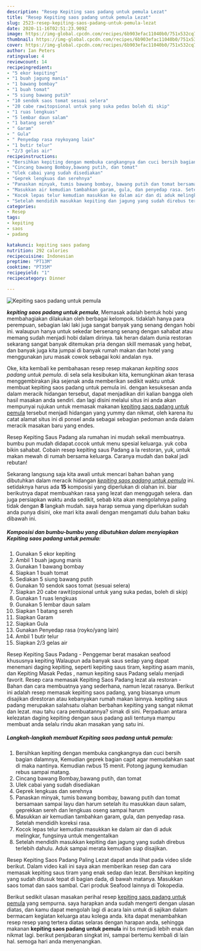 ```yaml
---
description: "Resep Kepiting saos padang untuk pemula Lezat"
title: "Resep Kepiting saos padang untuk pemula Lezat"
slug: 2523-resep-kepiting-saos-padang-untuk-pemula-lezat
date: 2020-11-16T02:51:23.909Z
image: https://img-global.cpcdn.com/recipes/6b903efac11040b0/751x532cq70/kepiting-saos-padang-untuk-pemula-foto-resep-utama.jpg
thumbnail: https://img-global.cpcdn.com/recipes/6b903efac11040b0/751x532cq70/kepiting-saos-padang-untuk-pemula-foto-resep-utama.jpg
cover: https://img-global.cpcdn.com/recipes/6b903efac11040b0/751x532cq70/kepiting-saos-padang-untuk-pemula-foto-resep-utama.jpg
author: Ian Peters
ratingvalue: 4
reviewcount: 14
recipeingredient:
- "5 ekor kepiting"
- "1 buah jagung manis"
- "1 bawang bombay"
- "1 buah tomat"
- "5 siung bawang putih"
- "10 sendok saos tomat sesuai selera"
- "20 cabe rawitopsional untuk yang suka pedas boleh di skip"
- "1 ruas lengkuas"
- "5 lembar daun salam"
- "1 batang sereh"
- " Garam"
- " Gula"
- " Penyedap rasa roykoyang lain"
- "1 butir telur"
- "2/3 gelas air"
recipeinstructions:
- "Bersihkan kepiting dengan membuka cangkangnya dan cuci bersih bagian dalamnya, Kemudian geprek bagian capit agar memudahkan saat di maka nantinya. Kemudian rwbus 15 menit. Potong jagung kemudian rebus sampai matang."
- "Cincang bawang Bombay,bawang putih, dan tomat"
- "Ulek cabai yang sudah disediakan"
- "Geprek lengkuas dan serehnya"
- "Panaskan minyak, tumis bawang bombay, bawang putih dan tomat bersamaan sampai layu dan harum setelah itu masukkan daun salam, geprekkan sereh dan lengkuas oseng sampai harum"
- "Masukkan air kemudian tambahkan garam, gula, dan penyedap rasa. Setelah mendidih koreksi rasa."
- "Kocok lepas telur kemudian masukkan ke dalam air dan di aduk melingkar, fungsinya untuk mengentalkan"
- "Setelah mendidih masukkan kepiting dan jagung yang sudah direbus terlebih dahulu. Aduk sampai merata kemudian siap disajikan."
categories:
- Resep
tags:
- kepiting
- saos
- padang

katakunci: kepiting saos padang 
nutrition: 292 calories
recipecuisine: Indonesian
preptime: "PT13M"
cooktime: "PT35M"
recipeyield: "1"
recipecategory: Dinner

---
```



![Kepiting saos padang untuk pemula](https://img-global.cpcdn.com/recipes/6b903efac11040b0/751x532cq70/kepiting-saos-padang-untuk-pemula-foto-resep-utama.jpg)

<b><i>kepiting saos padang untuk pemula</i></b>, Memasak adalah bentuk hobi yang membahagiakan dilakukan oleh berbagai kelompok. tidaklah hanya para perempuan, sebagian laki laki juga sangat banyak yang senang dengan hobi ini. walaupun hanya untuk sekedar bersenang senang dengan sahabat atau memang sudah menjadi hobi dalam dirinya. tak heran dalam dunia restoran sekarang sangat banyak ditemukan pria dengan skill memasak yang hebat, dan banyak juga kita jumpai di banyak rumah makan dan hotel yang menggunakan juru masak cowok sebagai koki andalan nya.

Oke, kita kembali ke pembahasan resep resep makanan <i>kepiting saos padang untuk pemula</i>. di sela sela kesibukan kita, kemungkinan akan terasa menggembirakan jika sejenak anda memberikan sedikit waktu untuk membuat kepiting saos padang untuk pemula ini. dengan kesuksesan anda dalam meracik hidangan tersebut, dapat menjadikan diri kalian bangga oleh hasil masakan anda sendiri. dan lagi disini melalui situs ini anda akan mempunyai rujukan untuk memasak makanan <u>kepiting saos padang untuk pemula</u> tersebut menjadi hidangan yang yummy dan nikmat, oleh karena itu catat alamat situs ini di ponsel anda sebagai sebagian pedoman anda dalam meracik masakan baru yang endes.

Resep Kepiting Saus Padang ala rumahan ini mudah sekali membuatnya. bumbu pun mudah didapat.cocok untuk menu spesial keluarga. yuk coba bikin sahabat. Cobain resep kepiting saus Padang a la restoran, yuk, untuk makan mewah di rumah bersama keluarga. Caranya mudah dan bakal jadi rebutan!


Sekarang langsung saja kita awali untuk mencari bahan bahan yang dibutuhkan dalam meracik hidangan <u><i>kepiting saos padang untuk pemula</i></u> ini. setidaknya harus ada <b>15</b> komposisi yang diperlukan di olahan ini. biar berikutnya dapat membuahkan rasa yang lezat dan menggugah selera. dan juga persiapkan waktu anda sedikit, sebab kita akan mengolahnya paling tidak dengan <b>8</b> langkah mudah. saya harap semua yang diperlukan sudah anda punya disini, oke mari kita awali dengan mengamati dulu bahan baku dibawah ini.

<!--inarticleads1-->

##### Komposisi dan bumbu-bumbu yang dibutuhkan dalam menyiapkan Kepiting saos padang untuk pemula:

1. Gunakan 5 ekor kepiting
1. Ambil 1 buah jagung manis
1. Gunakan 1 bawang bombay
1. Siapkan 1 buah tomat
1. Sediakan 5 siung bawang putih
1. Gunakan 10 sendok saos tomat (sesuai selera)
1. Siapkan 20 cabe rawit(opsional untuk yang suka pedas, boleh di skip)
1. Gunakan 1 ruas lengkuas
1. Gunakan 5 lembar daun salam
1. Siapkan 1 batang sereh
1. Siapkan  Garam
1. Siapkan  Gula
1. Gunakan  Penyedap rasa (royko/yang lain)
1. Ambil 1 butir telur
1. Siapkan 2/3 gelas air


Resep Kepiting Saus Padang - Penggemar berat masakan seafood khususnya kepiting Walaupun ada banyak saus sedap yang dapat menemani daging kepiting, seperti kepiting saus tiram, kepiting asam manis, dan Kepiting Masak Pedas , namun kepiting saus Padang selalu menjadi favorit. Resep cara memasak Kepiting Saos Padang lezat ala restoran - Bahan dan cara membuatnya yang sederhana, namun lezat rasanya. Berikut ini adalah resep memasak kepiting saos padang, yang biasanya umum disajikan direstoran atau kebanyakan rumah makan lainnya. kepiting saus padang merupakan salahsatu olahan berbahan kepiting yang sangat nikmat dan lezat. mau tahu cara pembuatannya? simak di sini. Perpaduan antara kelezatan daging kepiting dengan saus padang asli tentunya mampu membuat anda selalu rindu akan masakan yang satu ini. 

<!--inarticleads2-->

##### Langkah-langkah membuat Kepiting saos padang untuk pemula:

1. Bersihkan kepiting dengan membuka cangkangnya dan cuci bersih bagian dalamnya, Kemudian geprek bagian capit agar memudahkan saat di maka nantinya. Kemudian rwbus 15 menit. Potong jagung kemudian rebus sampai matang.
1. Cincang bawang Bombay,bawang putih, dan tomat
1. Ulek cabai yang sudah disediakan
1. Geprek lengkuas dan serehnya
1. Panaskan minyak, tumis bawang bombay, bawang putih dan tomat bersamaan sampai layu dan harum setelah itu masukkan daun salam, geprekkan sereh dan lengkuas oseng sampai harum
1. Masukkan air kemudian tambahkan garam, gula, dan penyedap rasa. Setelah mendidih koreksi rasa.
1. Kocok lepas telur kemudian masukkan ke dalam air dan di aduk melingkar, fungsinya untuk mengentalkan
1. Setelah mendidih masukkan kepiting dan jagung yang sudah direbus terlebih dahulu. Aduk sampai merata kemudian siap disajikan.


Resep Kepiting Saos Padang Paling Lezat dapat anda lihat pada video slide berikut. Dalam video kali ini saya akan memberikan resep dan cara memasak kepiting saus tiram yang enak sedap dan lezat. Bersihkan kepiting yang sudah ditusuk tepat di bagian dada, di bawah matanya. Masukkan saos tomat dan saos sambal. Cari produk Seafood lainnya di Tokopedia. 

Berikut sedikit ulasan masakan perihal resep <u>kepiting saos padang untuk pemula</u> yang sempurna. saya harapkan anda sudah mengerti dengan ulasan diatas, dan kamu dapat mengolah lagi di acara lain untuk di sajikan dalam bermacam kegiatan keluarga atau kolega anda. kita dapat menambahkan resep resep yang tertera diatas selaras dengan harapan anda, sehingga makanan <b>kepiting saos padang untuk pemula</b> ini bs menjadi lebih enak dan nikmat lagi. berikut penjabaran singkat ini, sampai bertemu kembali di lain hal. semoga hari anda menyenangkan.
